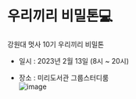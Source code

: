 # 우리끼리 비밀톤💻
강원대 멋사 10기 우리끼리 비밀톤 <br>
* 일시 : 2023년 2월 13일 (8시 ~ 20시) <br>
- 장소 : 미리도서관 그룹스터디룸 <br>
![image](https://user-images.githubusercontent.com/80823659/218391522-d83a168d-007d-4451-b7bf-102faad1df65.png)
